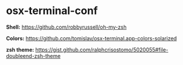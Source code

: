 # osx-terminal-conf

**Shell:** https://github.com/robbyrussell/oh-my-zsh

**Colors:** https://github.com/tomislav/osx-terminal.app-colors-solarized

**zsh theme:** https://gist.github.com/ralphcrisostomo/5020055#file-doubleend-zsh-theme